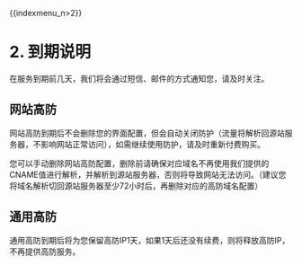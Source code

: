 {{indexmenu_n>2}}

# 2. 到期说明

在服务到期前几天，我们将会通过短信、邮件的方式通知您，请及时关注。

## 网站高防

网站高防到期后不会删除您的界面配置，但会自动关闭防护（流量将解析回源站服务器，不影响网站正常访问），如需继续使用防护，请及时重新付费购买。

<wrap
em>您可以手动删除网站高防配置，删除前请确保对应域名不再使用我们提供的CNAME值进行解析，并解析到源站服务器，否则将导致网站无法访问。（建议您将域名解析切回源站服务器至少72小时后，再删除对应的高防域名配置）</wrap>

## 通用高防

通用高防到期后将为您保留高防IP1天，如果1天后还没有续费，则将释放高防IP，不再提供高防服务。

